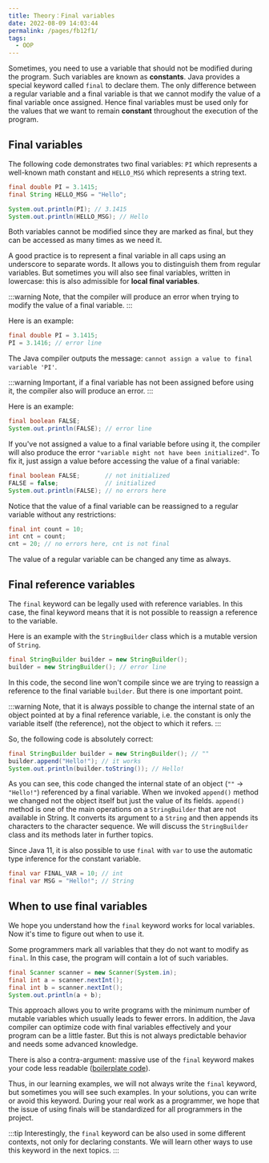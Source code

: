 ```yaml
---
title: Theory：Final variables
date: 2022-08-09 14:03:44
permalink: /pages/fb12f1/
tags:
  - OOP
---
```

Sometimes, you need to use a variable that should not be modified during the program. Such variables are known as **constants**. Java provides a special keyword called `final` to declare them. The only difference between a regular variable and a final variable is that we cannot modify the value of a final variable once assigned. Hence final variables must be used only for the values that we want to remain **constant** throughout the execution of the program.

## Final variables

The following code demonstrates two final variables: `PI` which represents a well-known math constant and `HELLO_MSG` which represents a string text.

```java
final double PI = 3.1415;
final String HELLO_MSG = "Hello";

System.out.println(PI); // 3.1415
System.out.println(HELLO_MSG); // Hello
```

Both variables cannot be modified since they are marked as final, but they can be accessed as many times as we need it.

A good practice is to represent a final variable in all caps using an underscore to separate words. It allows you to distinguish them from regular variables. But sometimes you will also see final variables, written in lowercase: this is also admissible for **local final variables**.

:::warning
Note, that the compiler will produce an error when trying to modify the value of a final variable.
:::


Here is an example:

```java
final double PI = 3.1415;
PI = 3.1416; // error line
```

The Java compiler outputs the message: `cannot assign a value to final variable 'PI'`.


:::warning
Important, if a final variable has not been assigned before using it, the compiler also will produce an error.
:::


Here is an example:

```java
final boolean FALSE;
System.out.println(FALSE); // error line
```

If you've not assigned a value to a final variable before using it, the compiler will also produce the error `"variable might not have been initialized"`. To fix it, just assign a value before accessing the value of a final variable:

```java
final boolean FALSE;       // not initialized
FALSE = false;             // initialized
System.out.println(FALSE); // no errors here
```

Notice that the value of a final variable can be reassigned to a regular variable without any restrictions:

```java
final int count = 10;
int cnt = count;
cnt = 20; // no errors here, cnt is not final
```

The value of a regular variable can be changed any time as always.

## Final reference variables

The `final` keyword can be legally used with reference variables. In this case, the final keyword means that it is not possible to reassign a reference to the variable.

Here is an example with the `StringBuilder` class which is a mutable version of `String`.

```java
final StringBuilder builder = new StringBuilder();
builder = new StringBuilder(); // error line
```

In this code, the second line won't compile since we are trying to reassign a reference to the final variable `builder`. But there is one important point.


:::warning
Note, that it is always possible to change the internal state of an object pointed at by a final reference variable, i.e. the constant is only the variable itself (the reference), not the object to which it refers.
:::


So, the following code is absolutely correct:

```java
final StringBuilder builder = new StringBuilder(); // ""
builder.append("Hello!"); // it works
System.out.println(builder.toString()); // Hello!
```

As you can see, this code changed the internal state of an object (`""` → `"Hello!"`) referenced by a final variable. When we invoked `append()` method we changed not the object itself but just the value of its fields. `append()` method is one of the main operations on a `StringBuilder` that are not available in String. It converts its argument to a `String` and then appends its characters to the character sequence. We will discuss the `StringBuilder` class and its methods later in further topics.

Since Java 11, it is also possible to use `final` with `var` to use the automatic type inference for the constant variable.

```java
final var FINAL_VAR = 10; // int
final var MSG = "Hello!"; // String
```

## When to use final variables

We hope you understand how the `final` keyword works for local variables. Now it's time to figure out when to use it.

Some programmers mark all variables that they do not want to modify as `final`. In this case, the program will contain a lot of such variables.

```java
final Scanner scanner = new Scanner(System.in);
final int a = scanner.nextInt();
final int b = scanner.nextInt();
System.out.println(a + b);
```

This approach allows you to write programs with the minimum number of mutable variables which usually leads to fewer errors. In addition, the Java compiler can optimize code with final variables effectively and your program can be a little faster. But this is not always predictable behavior and needs some advanced knowledge.

There is also a contra-argument: massive use of the `final` keyword makes your code less readable ([boilerplate code](https://en.wikipedia.org/wiki/Boilerplate_code)).

Thus, in our learning examples, we will not always write the `final` keyword, but sometimes you will see such examples. In your solutions, you can write or avoid this keyword. During your real work as a programmer, we hope that the issue of using finals will be standardized for all programmers in the project.


:::tip
Interestingly, the `final` keyword can be also used in some different contexts, not only for declaring constants. We will learn other ways to use this keyword in the next topics.
:::